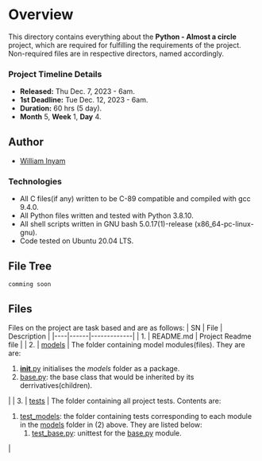 # Overview #

This directory contains everything about the **Python - Almost a circle** project, which are required for fulfilling the requirements of the project. Non-required files are in respective directors, named accordingly.

### Project Timeline Details ###
- **Released:** Thu Dec. 7, 2023 - 6am.
- **1st Deadline:** Tue Dec. 12, 2023 - 6am.
- **Duration:** 60 hrs (5 day).
- **Month** 5, **Week** 1, **Day** 4.

## Author ##
- [William Inyam](https://github.com/thecypherzen/)

### Technologies ##
- All C files(if any) written to be C-89 compatible and compiled with gcc 9.4.0.
- All Python files written and tested with Python 3.8.10.
- All shell scripts written in GNU bash 5.0.17(1)-release (x86_64-pc-linux-gnu).
- Code tested on Ubuntu 20.04 LTS.

## File Tree ##
	comming soon


## Files ##
Files on the project are task based and are as follows:
| SN | File | Description |
|----|------|-------------|
| 1. | README.md | Project Readme file |
| 2. | [models](https://github.com/thecypherzen/alx-higher_level_programming/tree/main/0x0C-python-almost_a_circle/models) | The folder containing model modules(files). They are are: <ol><li>[__init__.py](https://github.com/thecypherzen/alx-higher_level_programming/blob/main/0x0C-python-almost_a_circle/models/__init__.py) initialises the *models* folder as a package.</li><li>[base.py](https://github.com/thecypherzen/alx-higher_level_programming/blob/main/0x0C-python-almost_a_circle/models/base.py): the base class that would be inherited by its derrivatives(children).</li></ol>|
| 3. | [tests](https://github.com/thecypherzen/alx-higher_level_programming/tree/main/tests) | The folder containing all project tests. Contents are: <ol><li>[test_models](https://github.com/thecypherzen/alx-higher_level_programming/tree/main/tests/test_models): the folder containing tests corresponding to each module in the [models](https://github.com/thecypherzen/alx-higher_level_programming/tree/main/0x0C-python-almost_a_circle/models) folder in (2) above. They are listed below:<ol><li>[test_base.py](https://github.com/thecypherzen/alx-higher_level_programming/tree/main/tests/test_models/test_base.py): unittest for the [base.py](https://github.com/thecypherzen/alx-higher_level_programming/blob/main/0x0C-python-almost_a_circle/models/base.py) module.</li></ol></li></ol>|
